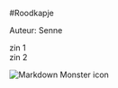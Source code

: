 #Roodkapje

Auteur: Senne

zin 1 <br/> zin 2



<img src="[markdownmonstericon.png](https://www.google.com/url?sa=i&url=https%3A%2F%2Fbe.linkedin.com%2Fin%2Fwalterdeprins&psig=AOvVaw3FrwvYpC4ojMqyDSdWjtW9&ust=1677927238829000&source=images&cd=vfe&ved=0CBAQjRxqFwoTCJigjpTMv_0CFQAAAAAdAAAAABAE)"
     alt="Markdown Monster icon"
     style="float: left; margin-right: 10px;" />
